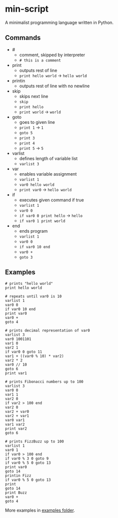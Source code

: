 # min-script
A minimalist programming language written in Python.

## Commands

- \#
  - comment, skipped by interpreter
  - `# this is a comment`
- print
  - outputs rest of line
  - `print hello world` -> `hello world`
- printin
  - outputs rest of line with no newline
- skip
  - skips next line
  - `skip`
  - `print hello`
  - `print world` -> `world`
- goto
  - goes to given line
  - `print 1` -> `1`
  - `goto 5`
  - `print 3`
  - `print 4`
  - `print 5` -> `5`
- varlist
  - defines length of variable list
  - `varlist 3`
- var
  - enables variable assignment
  - `varlist 1`
  - `var0 hello world`
  - `print var0` -> `hello world`
- if
  - executes given command if true
  - `varlist 1`
  - `var0 0`
  - `if var0 0 print hello` -> `hello`
  - `if var0 1 print world`
- end
  - ends program
  - `varlist 1`
  - `var0 0`
  - `if var0 10 end`
  - `var0 +`
  - `goto 3`

## Examples

```
# prints "hello world"
print hello world
```

```
# repeats until var0 is 10
varlist 1
var0 0
if var0 10 end
print var0
var0 +
goto 4
```

```
# prints decimal representation of var0
varlist 3
var0 1001101
var1 0
var2 1
if var0 0 goto 11
var1 + ((var0 % 10) * var2)
var2 * 2
var0 // 10
goto 6
print var1
```

```
# prints Fibonacci numbers up to 100
varlist 3
var0 0
var1 1
var2 0
if var2 > 100 end
var2 0
var2 + var0
var2 + var1
var0 var1
var1 var2
print var2
goto 6
```

```
# prints FizzBuzz up to 100
varlist 1
var0 1
if var0 > 100 end
if var0 % 3 0 goto 9
if var0 % 5 0 goto 13
print var0
goto 14
printin Fizz
if var0 % 5 0 goto 13
print
goto 14
print Buzz
var0 +
goto 4
```

More examples in [examples folder](examples).
